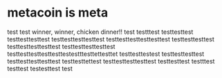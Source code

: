 # metacoin is meta

test
test
winner, winner, chicken dinner!!
test
testttest
testtesttest
testtesttesttest
testtesttesttesttest
testtesttesttesttesttest
testtesttesttest
testtesttesttesttest
testtesttesttesttest
testtesttesttesttesttestestttesttettesttet
testtesttestest
testtesttesttest
testtesttesttesttest
testtesttettest
testtesttesttesttest
testtesttest
testttest
testtest
testesttest
test
